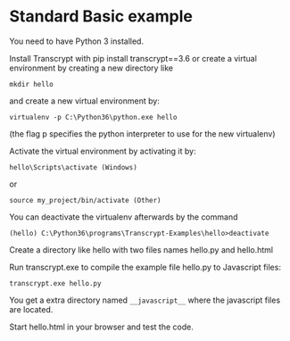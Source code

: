 Standard Basic example
======================

You need to have Python 3 installed.

Install Transcrypt with pip install transcrypt==3.6 or create a virtual environment by
creating a new directory like 

```mkdir hello```

and create a new virtual environment by:

```virtualenv -p C:\Python36\python.exe hello```

(the flag p specifies the python interpreter to use for the new virtualenv)

Activate the virtual environment by activating it by:

```hello\Scripts\activate (Windows)```

or

```source my_project/bin/activate (Other)```

You can deactivate the virtualenv afterwards by the command 

```(hello) C:\Python36\programs\Transcrypt-Examples\hello>deactivate```

Create a directory like hello with two files names hello.py and hello.html

Run transcrypt.exe to compile the example file hello.py to Javascript files:

```transcrypt.exe hello.py```

You get a extra directory named ```__javascript__``` where the javascript files are located.

Start hello.html in your browser and test the code.
